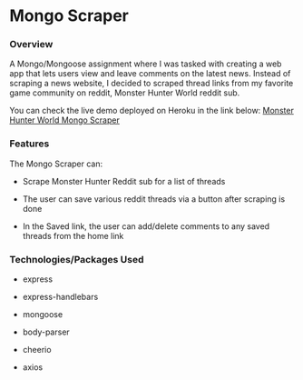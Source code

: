 # Mongo Scraper

### Overview

A Mongo/Mongoose assignment where I was tasked with creating a web app that lets users view and leave comments on the latest news. Instead of scraping a news website, I decided to scraped thread links from my favorite game community on reddit, Monster Hunter World reddit sub.

You can check the live demo deployed on Heroku in the link below:
[Monster Hunter World Mongo Scraper](https://guarded-temple-45893.herokuapp.com/)


### Features

The Mongo Scraper can:

   * Scrape Monster Hunter Reddit sub for a list of threads
   
   * The user can save various reddit threads via a button after scraping is done
   
   * In the Saved link, the user can add/delete comments to any saved threads from the home link

### Technologies/Packages Used

* express

* express-handlebars

* mongoose

* body-parser

* cheerio

* axios

